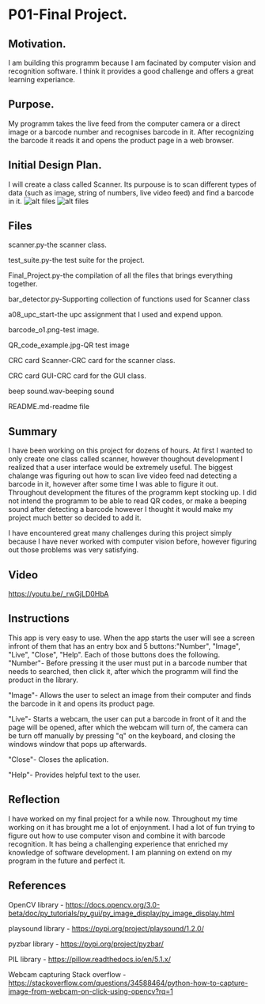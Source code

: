 # P01-Final Project.

## Motivation.
I am building this programm because I am facinated by computer vision and recognition software. I think it provides a good challenge and
offers a great learning experiance.

## Purpose.
My programm takes the live feed from the computer camera or a direct image or a barcode number and recognises barcode in it. After recognizing the barcode it reads it and opens
the product page in a web browser.

## Initial Design Plan.
I will create a class called Scanner. Its purpouse is to scan different types of data 
(such as image, string of numbers, live video feed) and find a barcode in it.
![alt files](https://github.com/spring-2018-csc-226/p01-final-project-lomiag_final_project/blob/master/CRC_card_Scanner.png "CRC card Scanner")
![alt files](https://github.com/spring-2018-csc-226/p01-final-project-lomiag_final_project/blob/master/CRC_card_GUI.png "CRC card GUI")
## Files

scanner.py-the scanner class.

test_suite.py-the test suite for the project. 

Final_Project.py-the compilation of all the files that brings everything together.

bar_detector.py-Supporting collection of functions used for Scanner class

a08_upc_start-the upc assignment that I used and expend uppon. 

barcode_o1.png-test image. 

QR_code_example.jpg-QR test image

CRC card Scanner-CRC card for the scanner class. 

CRC card GUI-CRC card for the GUI class. 

beep sound.wav-beeping sound 

README.md-readme file 

## Summary

I have been working on this project for dozens of hours. At first I wanted to only create one class called scanner, however thoughout development I realized that a user interface would be extremely useful. The biggest chalange was figuring out how to scan live video feed nad detecting a barcode in it, however after some time I was able to figure it out. Throughout development the fitures of the programm kept stocking up. I did not intend the programm to be able to read QR codes, or make a beeping sound after detecting a barcode however I thought it would make my project much better so decided to add it. 

I have encountered great many challenges during this project simply because I have never worked with computer vision before, however figuring out those problems was very satisfying.

## Video

https://youtu.be/_rwGjLD0HbA

## Instructions 

This app is very easy to use. When the app starts the user will see a screen infront of them that has an entry box and 5 buttons:"Number", "Image", "Live", "Close", "Help". Each of those buttons does the following.
"Number"- Before pressing it the user must put in a barcode number that needs to searched, then click it, after which the programm will find the product in the library.

"Image"- Allows the user to select an image from their computer and finds the barcode in it and opens its product page.

"Live"- Starts a webcam, the user can put a barcode in front of it and the page will be opened, after which the webcam will turn of, the camera can be turn off manually by pressing "q" on the keyboard, and closing the windows window that pops up afterwards.

"Close"- Closes the aplication.

"Help"- Provides helpful text to the user.

## Reflection

I have worked on my final project for a while now. Throughout my time working on it has brought me a lot of enjoynment. I had a lot of fun trying to figure out how to use computer vison and combine it with barcode recognition. It has being a challenging experience that enriched my knowledge of software development. I am planning on extend on my program in the future and perfect it.

## References

OpenCV library - https://docs.opencv.org/3.0-beta/doc/py_tutorials/py_gui/py_image_display/py_image_display.html

playsound library - https://pypi.org/project/playsound/1.2.0/

pyzbar library - https://pypi.org/project/pyzbar/

PIL library - https://pillow.readthedocs.io/en/5.1.x/

Webcam capturing Stack overflow - https://stackoverflow.com/questions/34588464/python-how-to-capture-image-from-webcam-on-click-using-opencv?rq=1

